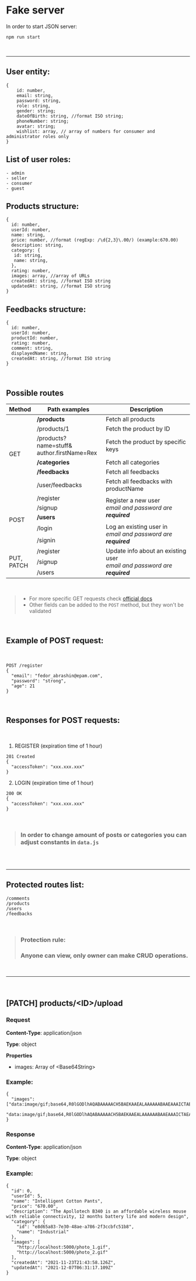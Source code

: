 # Fake server

In order to start JSON server:
```
npm run start
```
<br>

---
## User entity:
```
{
    id: number,
    email: string,
    password: string,
    role: string,
    gender: string;
    dateOfBirth: string, //format ISO string;
    phoneNumber: string;
    avatar: string;
    wishlist: array, // array of numbers for consumer and administrator roles only
}
```

## List of user roles:
```
- admin
- seller
- consumer
- guest
```

## Products structure:
```
{
  id: number,
  userId: number,
  name: string,
  price: number, //format (regExp: /\d{2,3}\.00/) (example:670.00)
  description: string,
  category: {
   id: string,
   name: string,
  },
  rating: number,
  images: array, //array of URLs
  createdAt: string, //format ISO string
  updatedAt: string, //format ISO string
}
```
## Feedbacks structure:
```
{
  id: number,
  userId: number,
  productId: number,
  rating: number,
  comment: string,
  displayedName: string,
  createdAt: string, //format ISO string
}
```

<br>

## Possible routes

<table>
  <thead>
    <tr>
      <th>Method</th>
      <th>Path examples</th>
      <th>Description</th>
    </tr>
  </thead>
  <tbody>
    <tr>
      <td rowspan=6>GET</td>
      <td><b>/products</b></td>
      <td>Fetch all products</td>
    </tr>
    <tr>
      <td>/products/1</td>
      <td>Fetch the product by ID</td>
    </tr>
    <tr>
      <td>/products?name=stuff&<br>author.firstName=Rex</td>
      <td>Fetch the product by specific keys</td>
    </tr>
    <tr>
      <td><b>/categories</b></td>
      <td>Fetch all categories</td>
    </tr>
    <tr>
      <td><b>/feedbacks</b></td>
      <td>Fetch all feedbacks</td>
    </tr>
    <tr>
      <td>/user/feedbacks</td>
      <td>Fetch all feedbacks with productName</td>
    </tr>
    <tr>
      <td rowspan=5>POST</td>
      <td>/register</td>
      <td rowspan=3>Register a new user <br> <em>email and password are <b>required<b><em></td>
    </tr>
    <tr>
      <td>/signup</td>
    </tr>
    <tr>
      <td><b>/users</b></td>
    </tr>
    <tr>
      <td>/login</td>
      <td rowspan=2>Log an existing user in <br> <em>email and password are <b>required<b><em></td>
    </tr>
    <tr>
      <td>/signin</td>
    </tr>
      <td rowspan=5>PUT, <br> PATCH</td>
      <td>/register</td>
      <td rowspan=3>Update info about an existing user<br> <em>email and password are <b>required<b><em></td>
    </tr>
    <tr>
      <td>/signup</td>
    </tr>
    <tr>
      <td>/users</td>
    </tr>

  <tbody>
</table>

<br>

> - For more specific GET requests check <a href='https://github.com/typicode/json-server#routes'>official docs</a>
> - Other fields can be added to the `POST` method, but they won't be validated

<br>

## Example of POST request:

<br>

```
POST /register
{
  "email": "fedor_abrashin@epam.com",
  "password": "strong",
  "age": 21
}
```

<br>


## Responses for POST requests:

<br>

1. REGISTER (expiration time of 1 hour)
```
201 Created
{
  "accessToken": "xxx.xxx.xxx"
}
```

2. LOGIN (expiration time of 1 hour)
```
200 ОК
{
  "accessToken": "xxx.xxx.xxx"
}
```

<br>

> ### In order to change amount of posts or categories you can adjust constants in `data.js`

<br>

  <br>

---
## Protected routes list:
```
/comments
/products
/users
/feedbacks
```
<br>

> ### Protection rule:
> ### Anyone can view, only owner can make CRUD operations.

<br>

---
<br>

## [PATCH] products/\<ID>/upload

### Request

__Content-Type__: application/json

__Type__: object

__Properties__

* images: Array of \<Base64String>

### Example:

```
{
  "images": ["data:image/gif;base64,R0lGODlhAQABAAAAACH5BAEKAAEALAAAAAABAAEAAAICTAEAOw==",
  "data:image/gif;base64,R0lGODlhAQABAAAAACH5BAEKAAEALAAAAAABAAEAAAICTAEAOw=="]
}
```

### Response

__Content-Type__: application/json

__Type__: object


### Example:

```
{
  "id": 0,
  "userId": 5,
  "name": "Intelligent Cotton Pants",
  "price": "670.00",
  "description": "The Apollotech B340 is an affordable wireless mouse with reliable connectivity, 12 months battery life and modern design",
  "category": {
    "id": "e8d65a83-7e30-48ae-a786-2f3ccbfc51b8",
    "name": "Industrial"
  },
  "images": [
    "http://localhost:5000/photo_1.gif",
    "http://localhost:5000/photo_2.gif"
  ],
  "createdAt": "2021-11-23T21:43:58.126Z",
  "updatedAt": "2021-12-07T06:31:17.109Z"
}
```
